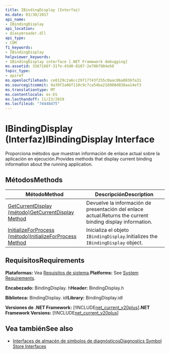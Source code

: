 ```yaml
---
title: IBindingDisplay (Interfaz)
ms.date: 03/30/2017
api_name:
- IBindingDisplay
api_location:
- diasymreader.dll
api_type:
- COM
f1_keywords:
- IBindingDisplay
helpviewer_keywords:
- IBindingDisplay interface [.NET Framework debugging]
ms.assetid: 3367166f-31fe-43d0-8107-2e786f984e50
topic_type:
- apiref
ms.openlocfilehash: ce8129c2a6cc29717743f255c0aac86a0836fa31
ms.sourcegitcommit: 9a39f2a06f110c9c7ca54ba216900d038aa14ef3
ms.translationtype: MT
ms.contentlocale: es-ES
ms.lasthandoff: 11/23/2019
ms.locfileid: "74448475"
---
```

# <a name="ibindingdisplay-interface"></a><span data-ttu-id="d527f-102">IBindingDisplay (Interfaz)</span><span class="sxs-lookup"><span data-stu-id="d527f-102">IBindingDisplay Interface</span></span>
<span data-ttu-id="d527f-103">Proporciona métodos que muestran información de enlace actual sobre la aplicación en ejecución.</span><span class="sxs-lookup"><span data-stu-id="d527f-103">Provides methods that display current binding information about the running application.</span></span>  
  
## <a name="methods"></a><span data-ttu-id="d527f-104">Métodos</span><span class="sxs-lookup"><span data-stu-id="d527f-104">Methods</span></span>  
  
|<span data-ttu-id="d527f-105">Método</span><span class="sxs-lookup"><span data-stu-id="d527f-105">Method</span></span>|<span data-ttu-id="d527f-106">Descripción</span><span class="sxs-lookup"><span data-stu-id="d527f-106">Description</span></span>|  
|------------|-----------------|  
|[<span data-ttu-id="d527f-107">GetCurrentDisplay (método)</span><span class="sxs-lookup"><span data-stu-id="d527f-107">GetCurrentDisplay Method</span></span>](../../../../docs/framework/unmanaged-api/diagnostics/ibindingdisplay-getcurrentdisplay-method.md)|<span data-ttu-id="d527f-108">Devuelve la información de presentación del enlace actual.</span><span class="sxs-lookup"><span data-stu-id="d527f-108">Returns the current binding display information.</span></span>|  
|[<span data-ttu-id="d527f-109">InitializeForProcess (método)</span><span class="sxs-lookup"><span data-stu-id="d527f-109">InitializeForProcess Method</span></span>](../../../../docs/framework/unmanaged-api/diagnostics/ibindingdisplay-initializeforprocess-method.md)|<span data-ttu-id="d527f-110">Inicializa el objeto `IBindingDisplay`.</span><span class="sxs-lookup"><span data-stu-id="d527f-110">Initializes the `IBindingDisplay` object.</span></span>|  
  
## <a name="requirements"></a><span data-ttu-id="d527f-111">Requisitos</span><span class="sxs-lookup"><span data-stu-id="d527f-111">Requirements</span></span>  
 <span data-ttu-id="d527f-112">**Plataformas:** Vea [Requisitos de sistema](../../../../docs/framework/get-started/system-requirements.md).</span><span class="sxs-lookup"><span data-stu-id="d527f-112">**Platforms:** See [System Requirements](../../../../docs/framework/get-started/system-requirements.md).</span></span>  
  
 <span data-ttu-id="d527f-113">**Encabezado:** BindingDisplay. h</span><span class="sxs-lookup"><span data-stu-id="d527f-113">**Header:** BindingDisplay.h</span></span>  
  
 <span data-ttu-id="d527f-114">**Biblioteca:** BindingDisplay. idl</span><span class="sxs-lookup"><span data-stu-id="d527f-114">**Library:** BindingDisplay.idl</span></span>  
  
 <span data-ttu-id="d527f-115">**Versiones de .NET Framework:** [!INCLUDE[net_current_v20plus](../../../../includes/net-current-v20plus-md.md)]</span><span class="sxs-lookup"><span data-stu-id="d527f-115">**.NET Framework Versions:** [!INCLUDE[net_current_v20plus](../../../../includes/net-current-v20plus-md.md)]</span></span>  
  
## <a name="see-also"></a><span data-ttu-id="d527f-116">Vea también</span><span class="sxs-lookup"><span data-stu-id="d527f-116">See also</span></span>

- [<span data-ttu-id="d527f-117">Interfaces de almacén de símbolos de diagnósticos</span><span class="sxs-lookup"><span data-stu-id="d527f-117">Diagnostics Symbol Store Interfaces</span></span>](../../../../docs/framework/unmanaged-api/diagnostics/diagnostics-symbol-store-interfaces.md)

